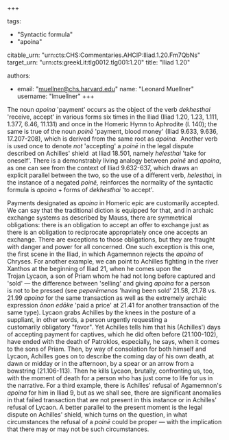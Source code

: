 +++

tags:
- "Syntactic formula"
- "apoina"

citable_urn: "urn:cts:CHS:Commentaries.AHCIP:Iliad.1.20.Fm7QbNs"
target_urn: "urn:cts:greekLit:tlg0012.tlg001:1.20"
title: "Iliad 1.20"

authors:
- email: "muellner@chs.harvard.edu"
  name: "Leonard Muellner"
  username: "lmuellner"
+++

<p>The noun <em>apoina</em> 'payment' occurs as the object of the verb <em>dekhesthai</em> 'receive, accept' in various forms six times in the Iliad (Iliad 1.20, 1.23, 1.111, 1.377, 6.46, 11.131) and once in the Homeric Hymn to Aphrodite (l. 140); the same is true of the noun <em>poinē</em> 'payment, blood money' (Iliad 9.633, 9.636, 17.207-208), which is derived from the same root as <i>apoina. </i> Another verb is used once to denote <em>not</em> 'accepting' a <em>poinē</em> in the legal dispute described on Achilles' shield  at Iliad 18.501, namely <em>helesthai</em> 'take for oneself'. There is a demonstrably living analogy between <em>poinē</em> and <i>apoina</i>, as one can see from the context of Iliad 9.632-637, which draws an explicit parallel between the two, so the use of a different verb, <em>helesthai, </em>in the instance of a negated <em>poinē,</em> reinforces the normality of the syntactic formula is <em>apoina</em> + forms of <em>dekhesthai</em> 'to accept'. </p><p>Payments designated as <em>apoina</em> in Homeric epic are customarily accepted. We can say that the traditional diction is equipped for that, and in archaic exchange systems as described by Mauss, there are symmetrical obligations: there is an obligation to accept an offer to exchange just as there is an obligation to reciprocate appropriately once one accepts an exchange. There are exceptions to those obligations, but they are fraught with danger and power for all concerned. One such exception is this one, the first scene in the Iliad, in which Agamemnon rejects the <em>apoina</em> of Chryses. For another example, we can point to Achilles fighting in the river Xanthos at the beginning of Iliad 21, when he comes upon the Trojan Lycaon, a son of Priam whom he had not long before captured and 'sold' — the difference between 'selling' and giving <em>apoina</em> for a person is not to be pressed (see <em>peperēmenos </em>'having been sold' 21.58, 21.78 vs. 21.99 <em>apoina </em>for the same transaction as well as the extremely archaic expression <em>ōnon edōke</em> 'paid a price' at 21.41 for another transaction of the same type). Lycaon grabs Achilles by the knees in the posture of a suppliant, in other words, a person urgently requesting a customarily obligatory "favor". Yet Achilles tells him that his (Achilles') days of accepting payment for captives, which he did often before (21.100-102), have ended with the death of Patroklos, especially, he says, when it comes to the sons of Priam. Then, by way of consolation for both himself and Lycaon, Achilles goes on to describe the coming day of his own death, at dawn or midday or in the afternoon, by a spear or an arrow from a bowstring (21.106-113). Then he kills Lycaon, brutally, confronting us, too, with the moment of death for a person who has just come to life for us in the narrative. For a third example, there is Achilles' refusal of Agamemnon's <em>apoina</em> for him in Iliad 9, but as we shall see, there are significant anomalies in that failed transaction that are not present in this instance or in Achilles' refusal of Lycaon. A better parallel to the present moment is the legal dispute on Achilles' shield, which turns on the question, in what circumstances the refusal of a <em>poinē</em> could be proper — with the implication that there may or may not be such circumstances.</p>